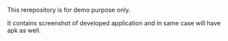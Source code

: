 This rerepository is for demo purpose only.

It contains screenshot of developed application and in same case will have apk as well.
